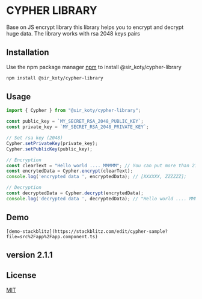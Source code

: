 # CYPHER LIBRARY

Base on JS encrypt library this library helps you to encrypt and decrypt huge data.
The library works with rsa 2048 keys pairs

## Installation

Use the npm package manager [npm](https://www.npmjs.com/) to install @sir_koty/cypher-library
```bash
npm install @sir_koty/cypher-library
```

## Usage
```javascript
import { Cypher } from "@sir_koty/cypher-library";

const public_key = `MY_SECRET_RSA_2048_PUBLIC_KEY`;
const private_key = `MY_SECRET_RSA_2048_PRIVATE_KEY`;

// Set rsa key (2048)
Cypher.setPrivateKey(private_key);
Cypher.setPublicKey(public_key);

// Encryption
const clearText = "Hello world .... MMMMM"; // You can put more than 214 characters
const encrytedData = Cypher.encrypt(clearText); 
console.log('encrypted data ', encryptedData); // [XXXXXX, ZZZZZZ];

// Decryption
const decryptedData = Cypher.decrypt(encrytedData);
console.log('decrypted data ', decryptedData); // "Hello world .... MMMMM" (clearText)

```

## Demo
    [demo-stackblitz](https://stackblitz.com/edit/cypher-sample?file=src%2Fapp%2Fapp.component.ts)

## version 2.1.1

## License
[MIT](https://choosealicense.com/licenses/mit/)